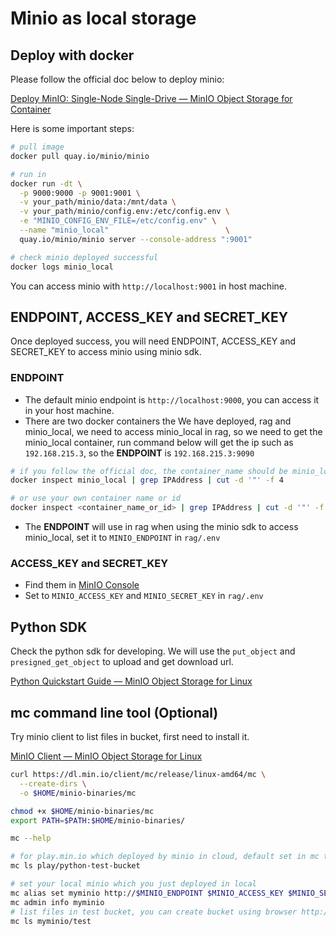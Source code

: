 # Minio as local storage

## Deploy with docker

Please follow the official doc below to deploy minio:

[Deploy MinIO: Single-Node Single-Drive — MinIO Object Storage for Container](https://min.io/docs/minio/container/operations/install-deploy-manage/deploy-minio-single-node-single-drive.html)

Here is some important steps:

```sh
# pull image
docker pull quay.io/minio/minio

# run in
docker run -dt \
  -p 9000:9000 -p 9001:9001 \
  -v your_path/minio/data:/mnt/data \
  -v your_path/minio/config.env:/etc/config.env \
  -e "MINIO_CONFIG_ENV_FILE=/etc/config.env" \
  --name "minio_local"                          \
  quay.io/minio/minio server --console-address ":9001"

# check minio deployed successful
docker logs minio_local

```

You can access minio with `http://localhost:9001` in host machine.

## ENDPOINT, ACCESS_KEY and SECRET_KEY

Once deployed success, you will need ENDPOINT, ACCESS_KEY and SECRET_KEY to access minio using minio sdk.

### ENDPOINT

- The default minio endpoint is `http://localhost:9000`, you can access it in your host machine.
- There are two docker containers the We have deployed, rag and minio_local, we need to access minio_local in rag, so we need to get the minio_local container, run command below will get the ip such as `192.168.215.3`, so the **ENDPOINT** is `192.168.215.3:9090`

```sh
# if you follow the official doc, the container_name should be minio_local
docker inspect minio_local | grep IPAddress | cut -d '"' -f 4

# or use your own container name or id
docker inspect <container_name_or_id> | grep IPAddress | cut -d '"' -f 4
```

- The **ENDPOINT** will use in rag when using the minio sdk to access minio_local, set it to `MINIO_ENDPOINT` in `rag/.env`

### ACCESS_KEY and SECRET_KEY

- Find them in [MinIO Console](http://localhost:9001/access-keys)
- Set to `MINIO_ACCESS_KEY` and `MINIO_SECRET_KEY` in `rag/.env`

## Python SDK

Check the python sdk for developing. We will use the `put_object` and `presigned_get_object` to upload and get download url.

[Python Quickstart Guide — MinIO Object Storage for Linux](https://min.io/docs/minio/linux/developers/python/minio-py.html#example-file-uploader)

## mc command line tool (Optional)

Try minio client to list files in bucket, first need to install it.

[MinIO Client — MinIO Object Storage for Linux](https://min.io/docs/minio/linux/reference/minio-mc.html)

```sh
curl https://dl.min.io/client/mc/release/linux-amd64/mc \
  --create-dirs \
  -o $HOME/minio-binaries/mc

chmod +x $HOME/minio-binaries/mc
export PATH=$PATH:$HOME/minio-binaries/

mc --help

# for play.min.io which deployed by minio in cloud, default set in mc tool
mc ls play/python-test-bucket

# set your local minio which you just deployed in local
mc alias set myminio http://$MINIO_ENDPOINT $MINIO_ACCESS_KEY $MINIO_SECRET_KEY
mc admin info myminio
# list files in test bucket, you can create bucket using browser http://localhost:9001
mc ls myminio/test
```
